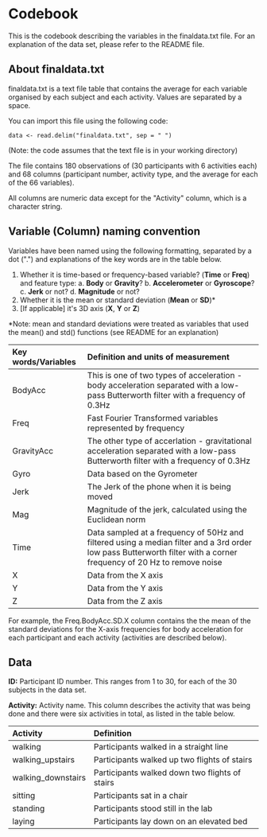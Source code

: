 # Codebook

This is the codebook describing the variables in the finaldata.txt file. For an explanation of the data set, please refer to the README file.

## About finaldata.txt
finaldata.txt is a text file table that contains the average for each variable organised by each subject and each activity. Values are separated by a space.

You can import this file using the following code:
```
data <- read.delim("finaldata.txt", sep = " ") 
```
(Note: the code assumes that the text file is in your working directory)

The file contains 180 observations of (30 participants with 6 activities each) and 68 columns (participant number, activity type, and the average for each of the 66 variables). 

All columns are numeric data except for the "Activity" column, which is a character string.

## Variable (Column) naming convention 
Variables have been named using the following formatting, separated by a dot (".") and explanations of the key words are in the table below.


1. Whether it is time-based or frequency-based variable? (**Time** or **Freq**) and feature type:
  a. **Body** or **Gravity**?
  b. **Accelerometer** or **Gyroscope**?
  c. **Jerk** or not? 
  d. **Magnitude** or not? 
2. Whether it is the mean or standard deviation (**Mean** or **SD**)*
3. [If applicable] it's 3D axis (**X**, **Y** or **Z**) 

*Note: mean and standard deviations were treated as variables that used the mean() and std() functions (see README for an explanation)


| Key words/Variables   |Definition and units of measurement  |
| :------------- |:-----------------------------------|
| BodyAcc | This is one of two types of acceleration - body acceleration separated with a low-pass Butterworth filter with a frequency of 0.3Hz|
| Freq | Fast Fourier Transformed variables represented by frequency |
| GravityAcc | The other type of accerlation - gravitational acceleration separated with a low-pass Butterworth filter with a frequency of 0.3Hz |
| Gyro | Data based on the Gyrometer |
| Jerk | The Jerk of the phone when it is being moved |
| Mag | Magnitude of the jerk, calculated using the Euclidean norm |
| Time | Data sampled at a frequency of 50Hz and filtered using a median filter and a 3rd order low pass Butterworth filter with a corner frequency of 20 Hz to remove noise |
| X | Data from the X axis |
| Y | Data from the Y axis |
| Z | Data from the Z axis |

For example, the Freq.BodyAcc.SD.X column contains the the mean of the standard deviations for the X-axis frequencies for body acceleration for each participant and each activity (activities are described below). 

## Data
**ID:** Participant ID number. This ranges from 1 to 30, for each of the 30 subjects in the data set. 

**Activity:** Activity name. This column describes the activity that was being done and there were six activities in total, as listed in the table below.

| Activity        |Definition  |
| :------------- |:-----|
| walking | Participants walked in a straight line |
| walking_upstairs | Participants walked up two flights of stairs |
| walking_downstairs | Participants walked down two flights of stairs |
| sitting | Participants sat in a chair |
| standing | Participants stood still in the lab |
| laying | Participants lay down on an elevated bed|

